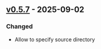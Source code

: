 ## [v0.5.7](https://pypi.org/project/amsdal_cli/0.5.7/) - 2025-09-02

### Changed

- Allow to specify source directory
